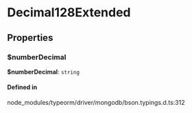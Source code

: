 # Decimal128Extended

## Properties

### $numberDecimal

 **$numberDecimal**: `string`

#### Defined in

node_modules/typeorm/driver/mongodb/bson.typings.d.ts:312
